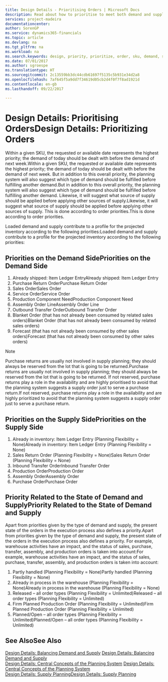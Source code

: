 ```yaml
---
title: Design Details - Prioritising Orders | Microsoft Docs
description: Read about how to prioritise to meet both demand and supply requirements.
services: project-madeira
documentationcenter: 
author: SorenGP
ms.service: dynamics365-financials
ms.topic: article
ms.devlang: na
ms.tgt_pltfrm: na
ms.workload: na
ms.search.keywords: design, priority, prioritize, order, sku, demand, supply
ms.date: 07/01/2017
ms.author: sgroespe
ms.translationtype: HT
ms.sourcegitcommit: 2c13559bb3dc44cdb61697f5135c5b931e34d2a8
ms.openlocfilehash: 7af645f5a9dd7f34619d05cb2d4f0f7f8ad1921d
ms.contentlocale: en-gb
ms.lasthandoff: 09/22/2017

---
```

# <a name="design-details-prioritizing-orders"></a><span data-ttu-id="467ba-103">Design Details: Prioritising Orders</span><span class="sxs-lookup"><span data-stu-id="467ba-103">Design Details: Prioritizing Orders</span></span>
<span data-ttu-id="467ba-104">Within a given SKU, the requested or available date represents the highest priority; the demand of today should be dealt with before the demand of next week.</span><span class="sxs-lookup"><span data-stu-id="467ba-104">Within a given SKU, the requested or available date represents the highest priority; the demand of today should be dealt with before the demand of next week.</span></span> <span data-ttu-id="467ba-105">But in addition to this overall priority, the planning system will also suggest which type of demand should be fulfilled before fulfilling another demand.</span><span class="sxs-lookup"><span data-stu-id="467ba-105">But in addition to this overall priority, the planning system will also suggest which type of demand should be fulfilled before fulfilling another demand.</span></span> <span data-ttu-id="467ba-106">Likewise, it will suggest what source of supply should be applied before applying other sources of supply.</span><span class="sxs-lookup"><span data-stu-id="467ba-106">Likewise, it will suggest what source of supply should be applied before applying other sources of supply.</span></span> <span data-ttu-id="467ba-107">This is done according to order priorities.</span><span class="sxs-lookup"><span data-stu-id="467ba-107">This is done according to order priorities.</span></span>  
  
<span data-ttu-id="467ba-108">Loaded demand and supply contribute to a profile for the projected inventory according to the following priorities:</span><span class="sxs-lookup"><span data-stu-id="467ba-108">Loaded demand and supply contribute to a profile for the projected inventory according to the following priorities:</span></span>  
  
## <a name="priorities-on-the-demand-side"></a><span data-ttu-id="467ba-109">Priorities on the Demand Side</span><span class="sxs-lookup"><span data-stu-id="467ba-109">Priorities on the Demand Side</span></span>  
1. <span data-ttu-id="467ba-110">Already shipped: Item Ledger Entry</span><span class="sxs-lookup"><span data-stu-id="467ba-110">Already shipped: Item Ledger Entry</span></span>  
2. <span data-ttu-id="467ba-111">Purchase Return Order</span><span class="sxs-lookup"><span data-stu-id="467ba-111">Purchase Return Order</span></span>  
3. <span data-ttu-id="467ba-112">Sales Order</span><span class="sxs-lookup"><span data-stu-id="467ba-112">Sales Order</span></span>  
4. <span data-ttu-id="467ba-113">Service Order</span><span class="sxs-lookup"><span data-stu-id="467ba-113">Service Order</span></span>  
5. <span data-ttu-id="467ba-114">Production Component Need</span><span class="sxs-lookup"><span data-stu-id="467ba-114">Production Component Need</span></span>  
6. <span data-ttu-id="467ba-115">Assembly Order Line</span><span class="sxs-lookup"><span data-stu-id="467ba-115">Assembly Order Line</span></span>  
7. <span data-ttu-id="467ba-116">Outbound Transfer Order</span><span class="sxs-lookup"><span data-stu-id="467ba-116">Outbound Transfer Order</span></span>  
8. <span data-ttu-id="467ba-117">Blanket Order (that has not already been consumed by related sales orders)</span><span class="sxs-lookup"><span data-stu-id="467ba-117">Blanket Order (that has not already been consumed by related sales orders)</span></span>  
9. <span data-ttu-id="467ba-118">Forecast (that has not already been consumed by other sales orders)</span><span class="sxs-lookup"><span data-stu-id="467ba-118">Forecast (that has not already been consumed by other sales orders)</span></span>  
  
> [!NOTE]  
>  <span data-ttu-id="467ba-119">Purchase returns are usually not involved in supply planning; they should always be reserved from the lot that is going to be returned.</span><span class="sxs-lookup"><span data-stu-id="467ba-119">Purchase returns are usually not involved in supply planning; they should always be reserved from the lot that is going to be returned.</span></span> <span data-ttu-id="467ba-120">If not reserved, purchase returns play a role in the availability and are highly prioritised to avoid that the planning system suggests a supply order just to serve a purchase return.</span><span class="sxs-lookup"><span data-stu-id="467ba-120">If not reserved, purchase returns play a role in the availability and are highly prioritized to avoid that the planning system suggests a supply order just to serve a purchase return.</span></span>  
  
## <a name="priorities-on-the-supply-side"></a><span data-ttu-id="467ba-121">Priorities on the Supply Side</span><span class="sxs-lookup"><span data-stu-id="467ba-121">Priorities on the Supply Side</span></span>  
1. <span data-ttu-id="467ba-122">Already in inventory: Item Ledger Entry (Planning Flexibility = None)</span><span class="sxs-lookup"><span data-stu-id="467ba-122">Already in inventory: Item Ledger Entry (Planning Flexibility = None)</span></span>  
2. <span data-ttu-id="467ba-123">Sales Return Order (Planning Flexibility = None)</span><span class="sxs-lookup"><span data-stu-id="467ba-123">Sales Return Order (Planning Flexibility = None)</span></span>  
3. <span data-ttu-id="467ba-124">Inbound Transfer Order</span><span class="sxs-lookup"><span data-stu-id="467ba-124">Inbound Transfer Order</span></span>  
4. <span data-ttu-id="467ba-125">Production Order</span><span class="sxs-lookup"><span data-stu-id="467ba-125">Production Order</span></span>  
5. <span data-ttu-id="467ba-126">Assembly Order</span><span class="sxs-lookup"><span data-stu-id="467ba-126">Assembly Order</span></span>  
6. <span data-ttu-id="467ba-127">Purchase Order</span><span class="sxs-lookup"><span data-stu-id="467ba-127">Purchase Order</span></span>  
  
## <a name="priority-related-to-the-state-of-demand-and-supply"></a><span data-ttu-id="467ba-128">Priority Related to the State of Demand and Supply</span><span class="sxs-lookup"><span data-stu-id="467ba-128">Priority Related to the State of Demand and Supply</span></span>  
<span data-ttu-id="467ba-129">Apart from priorities given by the type of demand and supply, the present state of the orders in the execution process also defines a priority.</span><span class="sxs-lookup"><span data-stu-id="467ba-129">Apart from priorities given by the type of demand and supply, the present state of the orders in the execution process also defines a priority.</span></span> <span data-ttu-id="467ba-130">For example, warehouse activities have an impact, and the status of sales, purchase, transfer, assembly, and production orders is taken into account:</span><span class="sxs-lookup"><span data-stu-id="467ba-130">For example, warehouse activities have an impact, and the status of sales, purchase, transfer, assembly, and production orders is taken into account:</span></span>  
  
1. <span data-ttu-id="467ba-131">Partly handled (Planning Flexibility = None)</span><span class="sxs-lookup"><span data-stu-id="467ba-131">Partly handled (Planning Flexibility = None)</span></span>  
2. <span data-ttu-id="467ba-132">Already in process in the warehouse (Planning Flexibility = None)</span><span class="sxs-lookup"><span data-stu-id="467ba-132">Already in process in the warehouse (Planning Flexibility = None)</span></span>  
3. <span data-ttu-id="467ba-133">Released – all order types (Planning Flexibility = Unlimited)</span><span class="sxs-lookup"><span data-stu-id="467ba-133">Released – all order types (Planning Flexibility = Unlimited)</span></span>  
4. <span data-ttu-id="467ba-134">Firm Planned Production Order (Planning Flexibility = Unlimited)</span><span class="sxs-lookup"><span data-stu-id="467ba-134">Firm Planned Production Order (Planning Flexibility = Unlimited)</span></span>  
5. <span data-ttu-id="467ba-135">Planned/Open – all order types (Planning Flexibility = Unlimited)</span><span class="sxs-lookup"><span data-stu-id="467ba-135">Planned/Open – all order types (Planning Flexibility = Unlimited)</span></span>  
  
## <a name="see-also"></a><span data-ttu-id="467ba-136">See Also</span><span class="sxs-lookup"><span data-stu-id="467ba-136">See Also</span></span>  
<span data-ttu-id="467ba-137">[Design Details: Balancing Demand and Supply](design-details-balancing-demand-and-supply.md) </span><span class="sxs-lookup"><span data-stu-id="467ba-137">[Design Details: Balancing Demand and Supply](design-details-balancing-demand-and-supply.md) </span></span>  
<span data-ttu-id="467ba-138">[Design Details: Central Concepts of the Planning System](design-details-central-concepts-of-the-planning-system.md) </span><span class="sxs-lookup"><span data-stu-id="467ba-138">[Design Details: Central Concepts of the Planning System](design-details-central-concepts-of-the-planning-system.md) </span></span>  
[<span data-ttu-id="467ba-139">Design Details: Supply Planning</span><span class="sxs-lookup"><span data-stu-id="467ba-139">Design Details: Supply Planning</span></span>](design-details-supply-planning.md)
